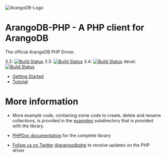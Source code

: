 ![ArangoDB-Logo](https://docs.arangodb.com/assets/arangodb_logo_2016_inverted.png)

# ArangoDB-PHP - A PHP client for ArangoDB
The official ArangoDB PHP Driver.

3.2: [![Build Status](https://travis-ci.org/arangodb/arangodb-php.png?branch=3.2)](https://travis-ci.org/arangodb/arangodb-php)
3.3: [![Build Status](https://travis-ci.org/arangodb/arangodb-php.png?branch=3.3)](https://travis-ci.org/arangodb/arangodb-php)
3.4: [![Build Status](https://travis-ci.org/arangodb/arangodb-php.png?branch=3.4)](https://travis-ci.org/arangodb/arangodb-php)
devel: [![Build Status](https://travis-ci.org/arangodb/arangodb-php.png?branch=devel)](https://travis-ci.org/arangodb/arangodb-php)

- [Getting Started](docs/Drivers/PHP/GettingStarted/README.md)
- [Tutorial](docs/Drivers/PHP/Tutorial/README.md)

# More information

* More example code, containing some code to create, delete and rename collections, is provided in the [examples](examples) subdirectory that is provided with the library.

* [PHPDoc documentation](http://arangodb.github.io/arangodb-php/) for the complete library

* [Follow us on Twitter](https://twitter.com/arangodbphp) [@arangodbphp](https://twitter.com/arangodbphp) to receive updates on the PHP driver
